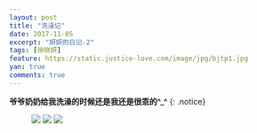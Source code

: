 ```yaml
---
layout: post
title: "洗澡记"
date: 2017-11-05
excerpt: "妍妍的日记-2"
tags: [徐晓妍]
feature: https://static.justice-love.com/image/jpg/bjtp1.jpg
yan: true
comments: true
---
```


**爷爷奶奶给我洗澡的时候还是我还是很乖的^_^**
{: .notice}
<figure>
	<a href="{{ site.staticUrl }}/yanyan/image/IMG_1694.JPG"><img src="{{ site.staticUrl }}/yanyan/image/IMG_1694.JPG" /></a>
	<a href="{{ site.staticUrl }}/yanyan/image/IMG_1700.JPG"><img src="{{ site.staticUrl }}/yanyan/image/IMG_1700.JPG" /></a>
	<a href="{{ site.staticUrl }}/yanyan/image/IMG_1706.JPG"><img src="{{ site.staticUrl }}/yanyan/image/IMG_1706.JPG" /></a>
</figure>
